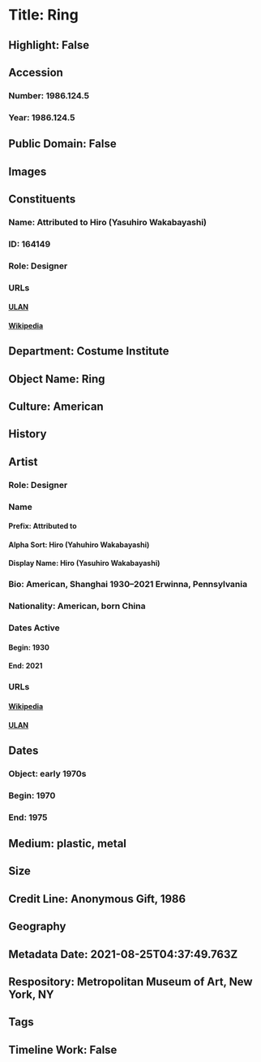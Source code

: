 # Title: Ring
## Highlight: False
## Accession
### Number: 1986.124.5
### Year: 1986.124.5
## Public Domain: False
## Images
## Constituents
### Name: Attributed to Hiro (Yasuhiro Wakabayashi)
### ID: 164149
### Role: Designer
### URLs
#### [ULAN](http://vocab.getty.edu/page/ulan/500071558)
#### [Wikipedia](https://www.wikidata.org/wiki/Q3136231)
## Department: Costume Institute
## Object Name: Ring
## Culture: American
## History
## Artist
### Role: Designer
### Name
#### Prefix: Attributed to
#### Alpha Sort: Hiro (Yahuhiro Wakabayashi)
#### Display Name: Hiro (Yasuhiro Wakabayashi)
### Bio: American, Shanghai 1930–2021 Erwinna, Pennsylvania
### Nationality: American, born China
### Dates Active
#### Begin: 1930
#### End: 2021
### URLs
#### [Wikipedia](https://www.wikidata.org/wiki/Q3136231)
#### [ULAN](http://vocab.getty.edu/page/ulan/500071558)
## Dates
### Object: early 1970s
### Begin: 1970
### End: 1975
## Medium: plastic, metal
## Size
## Credit Line: Anonymous Gift, 1986
## Geography
## Metadata Date: 2021-08-25T04:37:49.763Z
## Respository: Metropolitan Museum of Art, New York, NY
## Tags
## Timeline Work: False